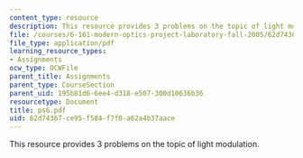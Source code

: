 ```yaml
---
content_type: resource
description: This resource provides 3 problems on the topic of light modulation.
file: /courses/6-161-modern-optics-project-laboratory-fall-2005/62d74367ce95f584f7f0a62a4b37aace_ps6.pdf
file_type: application/pdf
learning_resource_types:
- Assignments
ocw_type: OCWFile
parent_title: Assignments
parent_type: CourseSection
parent_uid: 195b81d6-6ee4-d318-e507-300d10636b36
resourcetype: Document
title: ps6.pdf
uid: 62d74367-ce95-f584-f7f0-a62a4b37aace
---
```

This resource provides 3 problems on the topic of light modulation.

